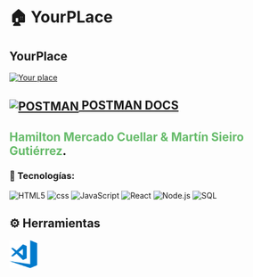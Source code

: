 # 🏠 YourPLace

## YourPlace

[![Your place](https://www.herokucdn.com/deploy/button.svg)](https://yourplaceapp.herokuapp.com/)

## [<img align="center" alt="POSTMAN"  height="50px" src="https://cdn.svgporn.com/logos/postman.svg" /> POSTMAN DOCS](https://documenter.getpostman.com/view/7853831/TVza9Yby "POSTMAN DOCS")


## <span style="color:#66bb6a">Hamilton Mercado Cuellar & Martín Sieiro Gutiérrez</span>.



### 📌 Tecnologías:

<img  alt="HTML5"  height="50px" src="https://cdn.svgporn.com/logos/html-5.svg" />
<img alt="css" height="50px" src="https://cdn.svgporn.com/logos/css-3.svg" />
<img  alt="JavaScript" height="50px" src="https://cdn.svgporn.com/logos/javascript.svg" />
<img  alt="React" height="50px" src="https://cdn.svgporn.com/logos/react.svg" />
<img  alt="Node.js" height="50px" src="https://cdn.svgporn.com/logos/nodejs.svg" />
<img alt="SQL" height="50px" src="https://cdn.svgporn.com/logos/mysql.svg" />



## ⚙️ Herramientas

<img align="left" alt="Visual Studio Code" height="50px" src="https://raw.githubusercontent.com/github/explore/80688e429a7d4ef2fca1e82350fe8e3517d3494d/topics/visual-studio-code/visual-studio-code.png" />

<br />
